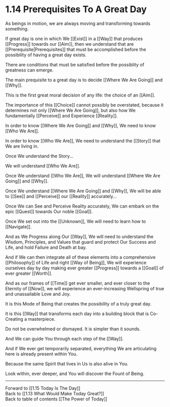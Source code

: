 # 1.14 Prerequisites To A Great Day
As beings in motion, we are always moving and transforming towards something. 

If great day is one in which We [[Exist]] in a [[Way]] that produces [[Progress]] towards our [[Aim]], then we understand that are [[Prerequisite|Prerequisites]] that must be accomplished before the possibility of having a great day exists. 

There are conditions that must be satisfied before the possiblity of greatness can emerge. 

The main prequisite to a great day is to decide [[Where We Are Going]] and [[Why]]. 

This is the first great moral decision of any life: the choice of an [[Aim]]. 

The importance of this [[Choice]] cannot possibly be overstated, because it determines not only [[Where We Are Going]], but also how We fundamentally [[Perceive]] and Experience [[Reality]]. 

In order to know [[Where We Are Going]] and [[Why]], We need to know [[Who We Are]]. 

In order to know [[Who We Are]], We need to understand the [[Story]] that We are living in. 

Once We understand the Story...

We will understand [[Who We Are]]. 

Once We understand [[Who We Are]], We will understand [[Where We Are Going]] and [[Why]]. 

Once We understand [[Where We Are Going]] and [[Why]], We will be able to [[See]] and [[Perceive]] our [[Reality]] accurately... 

Once We can See and Perceive Reality accurately, We can embark on the epic [[Quest]] towards Our noble [[Goal]]. 

Once We set out into the [[Unknown]], We will need to learn how to [[Navigate]]. 

And as We Progress along Our [[Way]], We will need to understand the Wisdom, Principles, and Values that guard and protect Our Success and Life, and hold Failure and Death at bay. 

And if We can then integrate all of these elements into a comprehensive [[Philosophy]] of Life and right [[Way of Being]], We will experience ourselves day by day making ever greater [[Progress]] towards a [[Goal]] of ever greater [[Worth]]. 

And as our frames of [[Time]] get ever smaller, and ever closer to the Eternity of [[Now]], we will experience an ever-increasing Wellspring of true and unassailable Love and Joy. 

It is this Mode of Being that creates the possibility of a truly great day. 

It is this [[Way]] that transforms each day into a building block that is Co-Creating a masterpiece. 

Do not be overwhelmed or dismayed. It is simpler than it sounds. 

And We can guide You through each step of the [[Way]].  

And if We ever get temporarily separated, everything We are articulating here is already present within You. 

Because the same Spirit that lives in Us is also alive in You. 

Look within, ever deeper, and You will discover the Fount of Being. 

___

Forward to [[1.15 Today Is The Day]]  
Back to [[1.13 What Would Make Today Great?]]  
Back to table of contents [[The Power of Today]]  